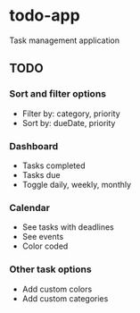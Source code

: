 # todo-app
Task management application

## TODO

### Sort and filter options
- Filter by: category, priority
- Sort by: dueDate, priority

### Dashboard
- Tasks completed
- Tasks due
- Toggle daily, weekly, monthly

### Calendar
- See tasks with deadlines
- See events
- Color coded

### Other task options
- Add custom colors
- Add custom categories
